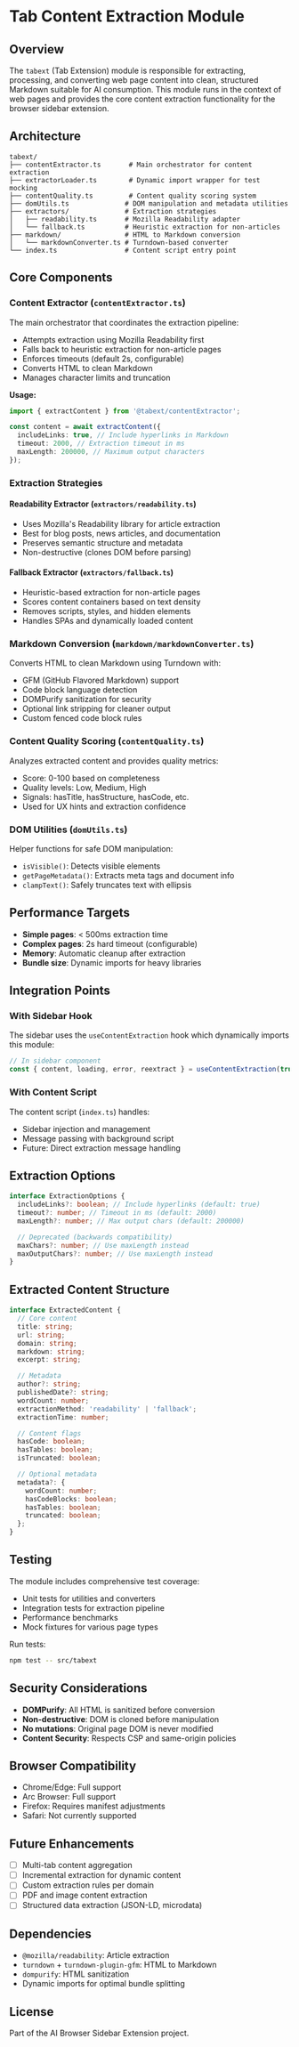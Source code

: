 # Tab Content Extraction Module

## Overview

The `tabext` (Tab Extension) module is responsible for extracting, processing, and converting web page content into clean, structured Markdown suitable for AI consumption. This module runs in the context of web pages and provides the core content extraction functionality for the browser sidebar extension.

## Architecture

```
tabext/
├── contentExtractor.ts       # Main orchestrator for content extraction
├── extractorLoader.ts        # Dynamic import wrapper for test mocking
├── contentQuality.ts         # Content quality scoring system
├── domUtils.ts              # DOM manipulation and metadata utilities
├── extractors/              # Extraction strategies
│   ├── readability.ts       # Mozilla Readability adapter
│   └── fallback.ts          # Heuristic extraction for non-articles
├── markdown/                # HTML to Markdown conversion
│   └── markdownConverter.ts # Turndown-based converter
└── index.ts                 # Content script entry point
```

## Core Components

### Content Extractor (`contentExtractor.ts`)

The main orchestrator that coordinates the extraction pipeline:

- Attempts extraction using Mozilla Readability first
- Falls back to heuristic extraction for non-article pages
- Enforces timeouts (default 2s, configurable)
- Converts HTML to clean Markdown
- Manages character limits and truncation

**Usage:**

```typescript
import { extractContent } from '@tabext/contentExtractor';

const content = await extractContent({
  includeLinks: true, // Include hyperlinks in Markdown
  timeout: 2000, // Extraction timeout in ms
  maxLength: 200000, // Maximum output characters
});
```

### Extraction Strategies

#### Readability Extractor (`extractors/readability.ts`)

- Uses Mozilla's Readability library for article extraction
- Best for blog posts, news articles, and documentation
- Preserves semantic structure and metadata
- Non-destructive (clones DOM before parsing)

#### Fallback Extractor (`extractors/fallback.ts`)

- Heuristic-based extraction for non-article pages
- Scores content containers based on text density
- Removes scripts, styles, and hidden elements
- Handles SPAs and dynamically loaded content

### Markdown Conversion (`markdown/markdownConverter.ts`)

Converts HTML to clean Markdown using Turndown with:

- GFM (GitHub Flavored Markdown) support
- Code block language detection
- DOMPurify sanitization for security
- Optional link stripping for cleaner output
- Custom fenced code block rules

### Content Quality Scoring (`contentQuality.ts`)

Analyzes extracted content and provides quality metrics:

- Score: 0-100 based on completeness
- Quality levels: Low, Medium, High
- Signals: hasTitle, hasStructure, hasCode, etc.
- Used for UX hints and extraction confidence

### DOM Utilities (`domUtils.ts`)

Helper functions for safe DOM manipulation:

- `isVisible()`: Detects visible elements
- `getPageMetadata()`: Extracts meta tags and document info
- `clampText()`: Safely truncates text with ellipsis

## Performance Targets

- **Simple pages**: < 500ms extraction time
- **Complex pages**: 2s hard timeout (configurable)
- **Memory**: Automatic cleanup after extraction
- **Bundle size**: Dynamic imports for heavy libraries

## Integration Points

### With Sidebar Hook

The sidebar uses the `useContentExtraction` hook which dynamically imports this module:

```typescript
// In sidebar component
const { content, loading, error, reextract } = useContentExtraction(true);
```

### With Content Script

The content script (`index.ts`) handles:

- Sidebar injection and management
- Message passing with background script
- Future: Direct extraction message handling

## Extraction Options

```typescript
interface ExtractionOptions {
  includeLinks?: boolean; // Include hyperlinks (default: true)
  timeout?: number; // Timeout in ms (default: 2000)
  maxLength?: number; // Max output chars (default: 200000)

  // Deprecated (backwards compatibility)
  maxChars?: number; // Use maxLength instead
  maxOutputChars?: number; // Use maxLength instead
}
```

## Extracted Content Structure

```typescript
interface ExtractedContent {
  // Core content
  title: string;
  url: string;
  domain: string;
  markdown: string;
  excerpt: string;

  // Metadata
  author?: string;
  publishedDate?: string;
  wordCount: number;
  extractionMethod: 'readability' | 'fallback';
  extractionTime: number;

  // Content flags
  hasCode: boolean;
  hasTables: boolean;
  isTruncated: boolean;

  // Optional metadata
  metadata?: {
    wordCount: number;
    hasCodeBlocks: boolean;
    hasTables: boolean;
    truncated: boolean;
  };
}
```

## Testing

The module includes comprehensive test coverage:

- Unit tests for utilities and converters
- Integration tests for extraction pipeline
- Performance benchmarks
- Mock fixtures for various page types

Run tests:

```bash
npm test -- src/tabext
```

## Security Considerations

- **DOMPurify**: All HTML is sanitized before conversion
- **Non-destructive**: DOM is cloned before manipulation
- **No mutations**: Original page DOM is never modified
- **Content Security**: Respects CSP and same-origin policies

## Browser Compatibility

- Chrome/Edge: Full support
- Arc Browser: Full support
- Firefox: Requires manifest adjustments
- Safari: Not currently supported

## Future Enhancements

- [ ] Multi-tab content aggregation
- [ ] Incremental extraction for dynamic content
- [ ] Custom extraction rules per domain
- [ ] PDF and image content extraction
- [ ] Structured data extraction (JSON-LD, microdata)

## Dependencies

- `@mozilla/readability`: Article extraction
- `turndown` + `turndown-plugin-gfm`: HTML to Markdown
- `dompurify`: HTML sanitization
- Dynamic imports for optimal bundle splitting

## License

Part of the AI Browser Sidebar Extension project.
